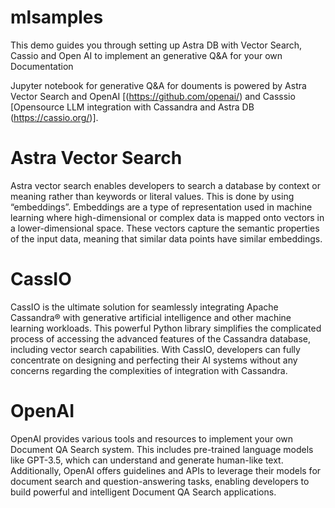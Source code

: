 # mlsamples

This demo guides you through setting up Astra DB with Vector Search, Cassio and Open AI to implement an generative Q&A for your own Documentation

Jupyter notebook for generative Q&A for douments is powered by Astra Vector Search and OpenAI [(https://github.com/openai/) and Casssio [Opensource LLM integration with Cassandra and Astra DB (https://cassio.org/)].

# Astra Vector Search
Astra vector search enables developers to search a database by context or meaning rather than keywords or literal values. This is done by using “embeddings”. Embeddings are a type of representation used in machine learning where high-dimensional or complex data is mapped onto vectors in a lower-dimensional space. These vectors capture the semantic properties of the input data, meaning that similar data points have similar embeddings.

# CassIO
CassIO is the ultimate solution for seamlessly integrating Apache Cassandra® with generative artificial intelligence and other machine learning workloads. This powerful Python library simplifies the complicated process of accessing the advanced features of the Cassandra database, including vector search capabilities. With CassIO, developers can fully concentrate on designing and perfecting their AI systems without any concerns regarding the complexities of integration with Cassandra.

# OpenAI
OpenAI provides various tools and resources to implement your own Document QA Search system. This includes pre-trained language models like GPT-3.5, which can understand and generate human-like text. Additionally, OpenAI offers guidelines and APIs to leverage their models for document search and question-answering tasks, enabling developers to build powerful and intelligent Document QA Search applications.
